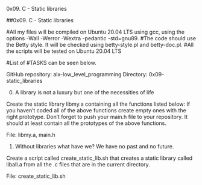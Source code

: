 0x09. C - Static libraries

##0x09. C - Static libraries

#All my files will be compiled on Ubuntu 20.04 LTS using gcc, using the options -Wall -Werror -Wextra -pedantic -std=gnu89.
#The code should use the Betty style. It will be checked using betty-style.pl and betty-doc.pl.
#All the scripts will be tested on Ubuntu 20.04 LTS

#List of #TASKS can be seen below.

GitHub repository: alx-low_level_programming
Directory: 0x09-static_libraries


0. A library is not a luxury but one of the necessities of life

Create the static library libmy.a containing all the functions listed below:
If you haven’t coded all of the above functions create empty ones with the right prototype.
Don’t forget to push your main.h file to your repository. It should at least contain all the prototypes of the above functions.

File: libmy.a, main.h



1. Without libraries what have we? We have no past and no future.

Create a script called create_static_lib.sh that creates a static library called liball.a from all the .c files that are in the current directory.

File: create_static_lib.sh

